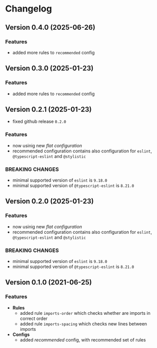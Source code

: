 # Changelog

## Version 0.4.0 (2025-06-26)

### Features

- added more rules to `recommended` config

## Version 0.3.0 (2025-01-23)

### Features

- added more rules to `recommended` config

## Version 0.2.1 (2025-01-23)

- fixed github release `0.2.0`

### Features

- now usinig new *flat configuration*
- recommended configuration contains also configuration for `eslint`, `@typescript-eslint` and `@stylistic`

### BREAKING CHANGES

- minimal supported version of `eslint` is `9.18.0`
- minimal supported version of `@typescript-eslint` is `8.21.0`

## Version 0.2.0 (2025-01-23)

### Features

- now usinig new *flat configuration*
- recommended configuration contains also configuration for `eslint`, `@typescript-eslint` and `@stylistic`

### BREAKING CHANGES

- minimal supported version of `eslint` is `9.18.0`
- minimal supported version of `@typescript-eslint` is `8.21.0`

## Version 0.1.0 (2021-06-25)

### Features

- **Rules**
   - added rule `imports-order` which checks whether are imports in correct order
   - added rule `imports-spacing` which checks new lines between imports
- **Configs**
   - added *recommended* config, with recommended set of rules